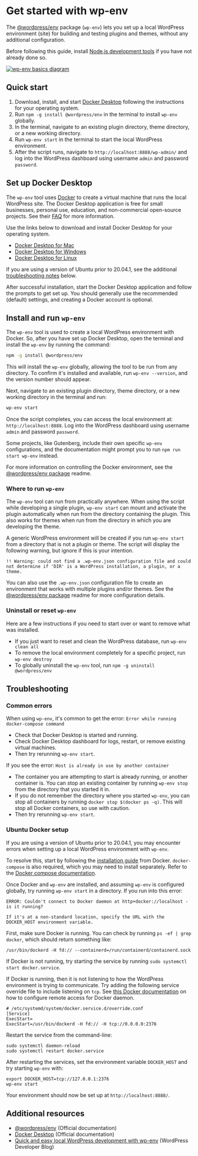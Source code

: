 # Get started with wp-env

The [@wordpress/env](https://www.npmjs.com/package/@wordpress/env) package (`wp-env`) lets you set up a local WordPress environment (site) for building and testing plugins and themes, without any additional configuration.

Before following this guide, install [Node.js development tools](/docs/getting-started/devenv#node-js-development-tools) if you have not already done so.

[![wp-env basics diagram](https://raw.githubusercontent.com/WordPress/gutenberg/HEAD/docs/assets/wp-env-diagram.png)](https://excalidraw.com/#json=8Tp55B-R6Z6-pNGtmenU6,_DeBR1IBxuHNIKPTVEaseA)

## Quick start
 
1. Download, install, and start [Docker Desktop](https://www.docker.com/products/docker-desktop) following the instructions for your operating system.
2. Run `npm -g install @wordpress/env` in the terminal to install `wp-env` globally.
3. In the terminal, navigate to an existing plugin directory, theme directory, or a new working directory.
4. Run `wp-env start` in the terminal to start the local WordPress environment.
5. After the script runs, navigate to `http://localhost:8888/wp-admin/` and log into the WordPress dashboard using username `admin` and password `password`.

## Set up Docker Desktop

The `wp-env` tool uses [Docker](https://www.docker.com/) to create a virtual machine that runs the local WordPress site. The Docker Desktop application is free for small businesses, personal use, education, and non-commercial open-source projects. See their [FAQ](https://docs.docker.com/desktop/faqs/general/#do-i-need-to-pay-to-use-docker-desktop) for more information.

Use the links below to download and install Docker Desktop for your operating system.

- [Docker Desktop for Mac](https://docs.docker.com/desktop/install/mac-install/)
- [Docker Desktop for Windows](https://docs.docker.com/desktop/install/windows-install/)
- [Docker Desktop for Linux](https://docs.docker.com/desktop/install/linux-install/)

If you are using a version of Ubuntu prior to 20.04.1, see the additional [troubleshooting notes](#ubuntu-docker-setup) below.

After successful installation, start the Docker Desktop application and follow the prompts to get set up. You should generally use the recommended (default) settings, and creating a Docker account is optional.

## Install and run `wp-env`

The `wp-env` tool is used to create a local WordPress environment with Docker. So, after you have set up Docker Desktop, open the terminal and install the `wp-env` by running the command:

```sh
npm -g install @wordpress/env
```

This will install the `wp-env` globally, allowing the tool to be run from any directory. To confirm it's installed and available, run `wp-env --version`, and the version number should appear. 

Next, navigate to an existing plugin directory, theme directory, or a new working directory in the terminal and run:

```sh
wp-env start
```

Once the script completes, you can access the local environment at: `http://localhost:8888`. Log into the WordPress dashboard using username `admin` and password `password`.

<div class="callout callout-tip">
    Some projects, like Gutenberg, include their own specific <code>wp-env</code> configurations, and the documentation might prompt you to run <code>npm run start wp-env</code> instead.
</div>

For more information on controlling the Docker environment, see the [@wordpress/env package](/packages/env/README.md) readme.

### Where to run `wp-env`

The `wp-env` tool can run from practically anywhere. When using the script while developing a single plugin, `wp-env start` can mount and activate the plugin automatically when run from the directory containing the plugin. This also works for themes when run from the directory in which you are developing the theme.

A generic WordPress environment will be created if you run `wp-env start` from a directory that is not a plugin or theme. The script will display the following warning, but ignore if this is your intention.

```
!! Warning: could not find a .wp-env.json configuration file and could not determine if 'DIR' is a WordPress installation, a plugin, or a theme.
```

You can also use the `.wp-env.json` configuration file to create an environment that works with multiple plugins and/or themes. See the [@wordpress/env package](/packages/env/README.md#wp-envjson) readme for more configuration details.

### Uninstall or reset `wp-env`

Here are a few instructions if you need to start over or want to remove what was installed.

-   If you just want to reset and clean the WordPress database, run `wp-env clean all`
-   To remove the local environment completely for a specific project, run `wp-env destroy`
-   To globally uninstall the `wp-env` tool, run `npm -g uninstall @wordpress/env`

## Troubleshooting

### Common errors

When using `wp-env`, it's common to get the error: `Error while running docker-compose command`

-   Check that Docker Desktop is started and running.
-   Check Docker Desktop dashboard for logs, restart, or remove existing virtual machines.
-   Then try rerunning `wp-env start`.

If you see the error: `Host is already in use by another container`

-   The container you are attempting to start is already running, or another container is. You can stop an existing container by running `wp-env stop` from the directory that you started it in.
-   If you do not remember the directory where you started `wp-env`, you can stop all containers by running `docker stop $(docker ps -q)`. This will stop all Docker containers, so use with caution.
-   Then try rerunning `wp-env start`.

### Ubuntu Docker setup

If you are using a version of Ubuntu prior to 20.04.1, you may encounter errors when setting up a local WordPress environment with `wp-env`. 

To resolve this, start by following the [installation guide](https://docs.docker.com/install/linux/docker-ce/ubuntu/) from Docker. `docker-compose` is also required, which you may need to install separately. Refer to the [Docker compose documentation](https://docs.docker.com/compose/install/).

Once Docker and `wp-env` are installed, and assuming `wp-env` is configured globally, try running `wp-env start` in a directory. If you run into this error:

```
ERROR: Couldn't connect to Docker daemon at http+docker://localhost - is it running?

If it's at a non-standard location, specify the URL with the DOCKER_HOST environment variable.
```

First, make sure Docker is running. You can check by running `ps -ef | grep docker`, which should return something like:

```
/usr/bin/dockerd -H fd:// --containerd=/run/containerd/containerd.sock
```

If Docker is not running, try starting the service by running `sudo systemctl start docker.service`.

If Docker is running, then it is not listening to how the WordPress environment is trying to communicate. Try adding the following service override file to include listening on `tcp`. See [this Docker documentation](https://docs.docker.com/config/daemon/remote-access/) on how to configure remote access for Docker daemon.

```
# /etc/systemd/system/docker.service.d/override.conf
[Service]
ExecStart=
ExecStart=/usr/bin/dockerd -H fd:// -H tcp://0.0.0.0:2376
```

Restart the service from the command-line:

```
sudo systemctl daemon-reload
sudo systemctl restart docker.service
```

After restarting the services, set the environment variable `DOCKER_HOST` and try starting `wp-env` with:

```
export DOCKER_HOST=tcp://127.0.0.1:2376
wp-env start
```

Your environment should now be set up at `http://localhost:8888/`.

## Additional resources

-   [@wordpress/env](https://www.npmjs.com/package/@wordpress/env) (Official documentation)
-   [Docker Desktop](https://docs.docker.com/desktop) (Official documentation)
-   [Quick and easy local WordPress development with wp-env](https://developer.wordpress.org/news/2023/03/quick-and-easy-local-wordpress-development-with-wp-env/) (WordPress Developer Blog)
